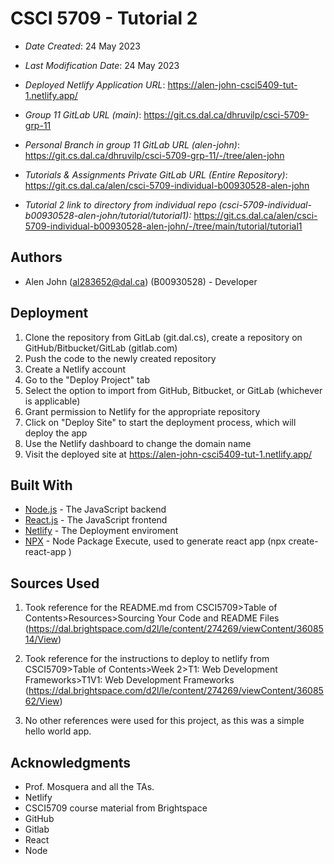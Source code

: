 <!--- The following README.md sample file was adapted from https://gist.github.com/PurpleBooth/109311bb0361f32d87a2#file-readme-template-md by Gabriella Mosquera for academic use ---> 

# CSCI 5709 - Tutorial 2

* *Date Created*: 24 May 2023
* *Last Modification Date*: 24 May 2023


* *Deployed Netlify Application URL*: https://alen-john-csci5409-tut-1.netlify.app/

* *Group 11 GitLab URL (main)*: https://git.cs.dal.ca/dhruvilp/csci-5709-grp-11

* *Personal Branch in group 11 GitLab URL (alen-john)*: https://git.cs.dal.ca/dhruvilp/csci-5709-grp-11/-/tree/alen-john

* *Tutorials & Assignments Private GitLab URL (Entire Repository)*: https://git.cs.dal.ca/alen/csci-5709-individual-b00930528-alen-john

* *Tutorial 2 link to directory from individual repo (csci-5709-individual-b00930528-alen-john/tutorial/tutorial1):* https://git.cs.dal.ca/alen/csci-5709-individual-b00930528-alen-john/-/tree/main/tutorial/tutorial1

## Authors

* Alen John (al283652@dal.ca) (B00930528) - Developer

## Deployment
1) Clone the repository from GitLab (git.dal.cs), create a repository on GitHub/Bitbucket/GitLab (gitlab.com)
2) Push the code to the newly created repository 
3) Create a Netlify account
4) Go to the "Deploy Project" tab
5) Select the option to import from GitHub, Bitbucket, or GitLab (whichever is applicable)
6) Grant permission to Netlify for the appropriate repository
7) Click on "Deploy Site" to start the deployment process, which will deploy the app
8) Use the Netlify dashboard to change the domain name
9) Visit the deployed site at https://alen-john-csci5409-tut-1.netlify.app/

## Built With

* [Node.js](https://nodejs.org/en/docs) - The JavaScript backend
* [React.js](https://react.dev/learn) - The JavaScript frontend
* [Netlify](https://docs.netlify.com/) - The Deployment enviroment
* [NPX](https://docs.npmjs.com/cli/v7/commands/npx) - Node Package Execute, used to generate react app (npx create-react-app <app-name>)

## Sources Used

1) Took reference for the README.md from CSCI5709>Table of Contents>Resources>Sourcing Your Code and README Files (https://dal.brightspace.com/d2l/le/content/274269/viewContent/3608514/View)
2) Took reference for the instructions to deploy to netlify from CSCI5709>Table of Contents>Week 2>T1: Web Development Frameworks>T1V1: Web Development Frameworks
(https://dal.brightspace.com/d2l/le/content/274269/viewContent/3608562/View)

3) No other references were used for this project, as this was a simple hello world app.

## Acknowledgments
* Prof. Mosquera and all the TAs.
* Netlify
* CSCI5709 course material from Brightspace
* GitHub
* Gitlab
* React
* Node

